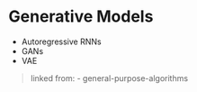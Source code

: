 # Generative Models

- Autoregressive RNNs
- GANs
- VAE

> linked from:
	- general-purpose-algorithms